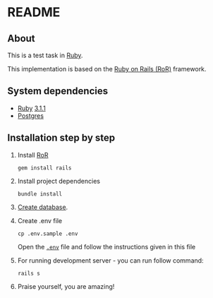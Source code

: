 # README

## About
This is a test task in [Ruby][ruby].

This implementation is based on the [Ruby on Rails (RoR)][rails] framework.

## System dependencies
 * [Ruby][ruby] [3.1.1](https://www.ruby-lang.org/en/news/2022/02/18/ruby-3-1-1-released/)
 * [Postgres][postgres]


## Installation step by step

1. Install [RoR][rails]
    ```shell
   gem install rails
   ```

2. Install project dependencies
    ```shell
   bundle install
    ```

3. [Create database](https://www.postgresql.org/docs/current/sql-createdatabase.html).

4. Create .env file
    ```shell
   cp .env.sample .env
    ```
   Open the [`.env`](.env) file and follow the instructions given in this file

5. For running development server - you can run follow command:
   ```shell
   rails s
   ```

6. Praise yourself, you are amazing!


[ruby]: https://www.ruby-lang.org/
[rails]: https://rubyonrails.org
[postgres]: https://rubyonrails.org 